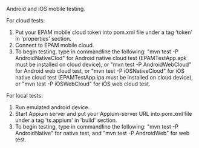 Android and iOS mobile testing.

For cloud tests:

1. Put your EPAM mobile cloud token into pom.xml file under a tag 'token' in 'properties' section.
2. Connect to EPAM mobile cloud.
3. To begin testing, type in commandline the following:
   "mvn test -P AndroidNativeClod" for Android native cloud test (EPAMTestApp.apk must be installed on cloud device), or
   "mvn test -P AndroidWebCloud" for Android web cloud test, or
   "mvn test -P iOSNativeCloud" for iOS native cloud test (EPAMTestApp.ipa must be installed on cloud device), or
   "mvn test -P iOSWebCloud" for iOS web cloud test.
   
For local tests:

1. Run emulated android device.
2. Start Appium server and put your Appium-server URL into pom.xml file under a tag 'ts.appium' in 'build' section.
3. To begin testing, type in commandline the following:
   "mvn test -P AndroidNative" for native test, and
   "mvn test -P AndroidWeb" for web test.
